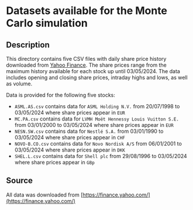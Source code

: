 # Datasets available for the Monte Carlo simulation

## Description
This directory contains five CSV files with daily share price history downloaded from [Yahoo Finance](https://uk.finance.yahoo.com/). The share prices range from the maximum history available for each stock up until 03/05/2024. The data includes opening and closing share prices, intraday highs and lows, as well as volume.

Data is provided for the following five stocks:
 - ```ASML.AS.csv``` contains data for ```ASML Holding N.V.``` from 20/07/1998 to 03/05/2024 where share prices appear in ```EUR```
 - ```MC.PA.csv``` contains data for ```LVMH Moët Hennessy Louis Vuitton S.E.``` from 03/01/2000 to 03/05/2024 where share prices appear in ```EUR```
 - ```NESN.SW.csv``` contains data for ```Nestlé S.A.``` from 03/01/1990 to 03/05/2024 where share prices appear in ```CHF```
 - ```NOVO-B.CO.csv``` contains data for ```Novo Nordisk A/S``` from 06/01/2001 to 03/05/2024 where share prices appear in ```DKK```
 - ```SHEL.L.csv``` contains data for ```Shell plc``` from 29/08/1996 to 03/05/2024 where share prices appear in ```GBp```

## Source
All data was downloaded from [https://finance.yahoo.com/](https://finance.yahoo.com/)